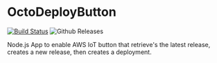 # OctoDeployButton

[![Build Status](https://travis-ci.org/gzuckerman/OctoDeployButton.svg?branch=master)](https://travis-ci.org/gzuckerman/OctoDeployButton) ![Github Releases](https://img.shields.io/github/downloads/atom/atom/latest/total.svg)

Node.js App to enable AWS IoT button that retrieve's the latest release, creates a new release, then creates a deployment.
